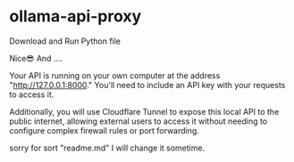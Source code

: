 # ollama-api-proxy
Download and Run Python file

Nice😎 And ....

Your API is running on your own computer at the address "http://127.0.0.1:8000." You'll need to include an API key with your requests to access it.

Additionally, you will use Cloudflare Tunnel to expose this local API to the public internet, allowing external users to access it without needing to configure complex firewall rules or port forwarding.

sorry for sort "readme.md" I will change it sometime.
